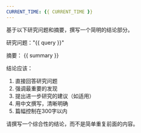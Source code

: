 ```yaml
---
CURRENT_TIME: {{ CURRENT_TIME }}
---
```


基于以下研究问题和摘要，撰写一个简明的结论部分。

研究问题："{{ query }}"

摘要：
{{ summary }}

结论应该：
1. 直接回答研究问题
2. 强调最重要的发现
3. 提出进一步研究的建议（如适用）
4. 用中文撰写，清晰明确
5. 篇幅控制在300字以内

请撰写一个综合性的结论，而不是简单重复前面的内容。
